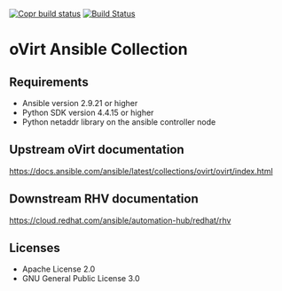 [![Copr build status](https://copr.fedorainfracloud.org/coprs/ovirt/ovirt-master-snapshot/package/ovirt-ansible-collection/status_image/last_build.png)](https://copr.fedorainfracloud.org/coprs/ovirt/ovirt-master-snapshot/package/ovirt-ansible-collection/)
[![Build Status](https://img.shields.io/badge/docs-latest-blue.svg)](https://docs.ansible.com/ansible/2.10/collections/ovirt/ovirt/index.html)

oVirt Ansible Collection
====================================

Requirements
------------

 * Ansible version 2.9.21 or higher
 * Python SDK version 4.4.15 or higher
 * Python netaddr library on the ansible controller node

Upstream oVirt documentation
--------------
https://docs.ansible.com/ansible/latest/collections/ovirt/ovirt/index.html

Downstream RHV documentation
--------------
https://cloud.redhat.com/ansible/automation-hub/redhat/rhv


Licenses
-------

- Apache License 2.0
- GNU General Public License 3.0
